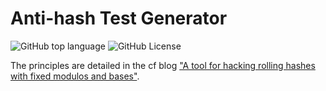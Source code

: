 # Anti-hash Test Generator

![GitHub top language](https://img.shields.io/github/languages/top/Heltion/anti-hash) ![GitHub License](https://img.shields.io/github/license/Heltion/anti-hash)

The principles are detailed in the cf blog ["A tool for hacking rolling hashes with fixed modulos and bases"](https://codeforces.com/blog/entry/129538).
